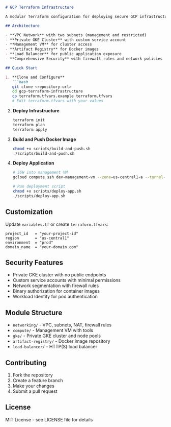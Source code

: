 ```markdown
# GCP Terraform Infrastructure

A modular Terraform configuration for deploying secure GCP infrastructure with private GKE cluster, VPC networking, and load balancing.

## Architecture

- **VPC Network** with two subnets (management and restricted)
- **Private GKE Cluster** with custom service account
- **Management VM** for cluster access
- **Artifact Registry** for Docker images
- **Load Balancer** for public application exposure
- **Comprehensive Security** with firewall rules and network policies

## Quick Start

1. **Clone and Configure**
   ```bash
   git clone <repository-url>
   cd gcp-terraform-infrastructure
   cp terraform.tfvars.example terraform.tfvars
   # Edit terraform.tfvars with your values
   ```

2. **Deploy Infrastructure**
   ```bash
   terraform init
   terraform plan
   terraform apply
   ```

3. **Build and Push Docker Image**
   ```bash
   chmod +x scripts/build-and-push.sh
   ./scripts/build-and-push.sh
   ```

4. **Deploy Application**
   ```bash
   # SSH into management VM
   gcloud compute ssh dev-management-vm --zone=us-central1-a --tunnel-through-iap
   
   # Run deployment script
   chmod +x scripts/deploy-app.sh
   ./scripts/deploy-app.sh
   ```

## Customization

Update `variables.tf` or create `terraform.tfvars`:

```hcl
project_id   = "your-project-id"
region       = "us-central1"
environment  = "prod"
domain_name  = "your-domain.com"
```

## Security Features

- Private GKE cluster with no public endpoints
- Custom service accounts with minimal permissions
- Network segmentation with firewall rules
- Binary authorization for container images
- Workload Identity for pod authentication

## Module Structure

- `networking/` - VPC, subnets, NAT, firewall rules
- `compute/` - Management VM with tools
- `gke/` - Private GKE cluster and node pools
- `artifact-registry/` - Docker image repository
- `load-balancer/` - HTTP(S) load balancer

## Contributing

1. Fork the repository
2. Create a feature branch
3. Make your changes
4. Submit a pull request

## License

MIT License - see LICENSE file for details